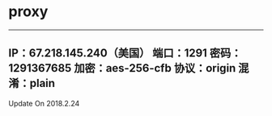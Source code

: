 # proxy
----------------------
IP：67.218.145.240（美国）
端口：1291
密码：1291367685
加密：aes-256-cfb
协议：origin
混淆：plain
----------------------
Update On 2018.2.24